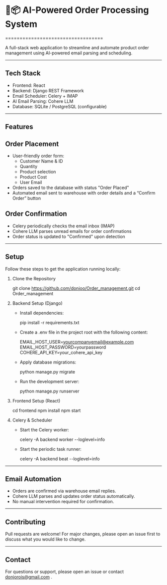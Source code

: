 # 🧠📦 AI-Powered Order Processing System
==================================

A full-stack web application to streamline and automate product order management using AI-powered email parsing and scheduling.

------------------------------------------------------------

Tech Stack
----------

- Frontend: React
- Backend: Django REST Framework
- Email Scheduler: Celery + IMAP
- AI Email Parsing: Cohere LLM
- Database: SQLite / PostgreSQL (configurable)

------------------------------------------------------------

Features
--------

Order Placement
---------------
- User-friendly order form:
    - Customer Name & ID
    - Quantity
    - Product selection
    - Product Cost
    - User Email
- Orders saved to the database with status "Order Placed"
- Automated email sent to warehouse with order details and a “Confirm Order” button

Order Confirmation
------------------
- Celery periodically checks the email inbox (IMAP)
- Cohere LLM parses unread emails for order confirmations
- Order status is updated to "Confirmed" upon detection

------------------------------------------------------------

Setup
-----

Follow these steps to get the application running locally:

1. Clone the Repository

    git clone https://github.com/donjoo/Order_management.git
    cd Order_management

2. Backend Setup (Django)

    - Install dependencies:

        pip install -r requirements.txt

    - Create a .env file in the project root with the following content:

        EMAIL_HOST_USER=yourcompanyemail@example.com
        EMAIL_HOST_PASSWORD=yourpassword
        COHERE_API_KEY=your_cohere_api_key

    - Apply database migrations:

        python manage.py migrate

    - Run the development server:

        python manage.py runserver

3. Frontend Setup (React)

    cd frontend
    npm install
    npm start

4. Celery & Scheduler

    - Start the Celery worker:

        celery -A backend worker --loglevel=info

    - Start the periodic task runner:

        celery -A backend beat --loglevel=info

------------------------------------------------------------

Email Automation
----------------

- Orders are confirmed via warehouse email replies.
- Cohere LLM parses and updates order status automatically.
- No manual intervention required for confirmation.

------------------------------------------------------------


Contributing
------------

Pull requests are welcome! For major changes, please open an issue first to discuss what you would like to change.

------------------------------------------------------------

Contact
-------

For questions or support, please open an issue or contact donjorois@gmail.com .
